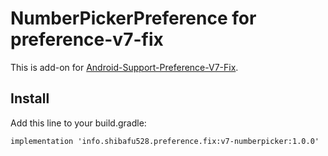 NumberPickerPreference for preference-v7-fix
====

This is add-on for [Android-Support-Preference-V7-Fix](https://github.com/Gericop/Android-Support-Preference-V7-Fix).

## Install

Add this line to your build.gradle:

```
implementation 'info.shibafu528.preference.fix:v7-numberpicker:1.0.0'
```